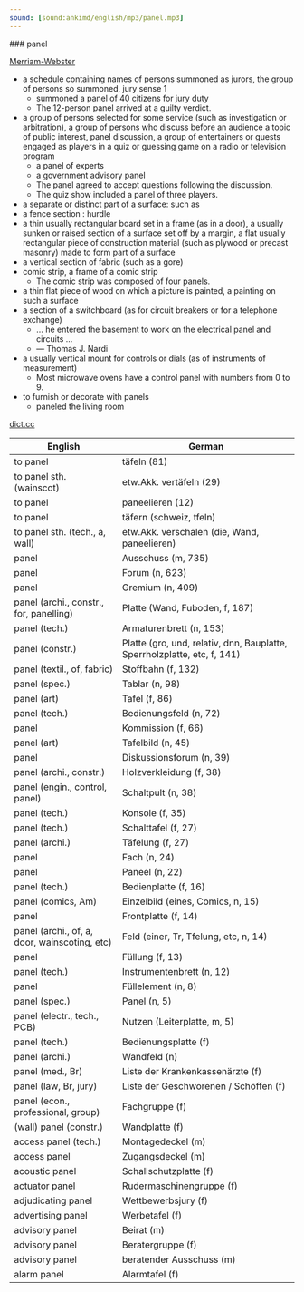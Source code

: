 ```yaml
---
sound: [sound:ankimd/english/mp3/panel.mp3]
---
```


\### panel

[Merriam-Webster](https://www.merriam-webster.com/dictionary/panel)

- a schedule containing names of persons summoned as jurors, the group of persons so summoned, jury sense 1
    - summoned a panel of 40 citizens for jury duty
    - The 12-person panel arrived at a guilty verdict.
- a group of persons selected for some service (such as investigation or arbitration), a group of persons who discuss before an audience a topic of public interest, panel discussion, a group of entertainers or guests engaged as players in a quiz or guessing game on a radio or television program
    - a panel of experts
    - a government advisory panel
    - The panel agreed to accept questions following the discussion.
    - The quiz show included a panel of three players.
- a separate or distinct part of a surface: such as
- a fence section : hurdle
- a thin usually rectangular board set in a frame (as in a door), a usually sunken or raised section of a surface set off by a margin, a flat usually rectangular piece of construction material (such as plywood or precast masonry) made to form part of a surface
- a vertical section of fabric (such as a gore)
- comic strip, a frame of a comic strip
    - The comic strip was composed of four panels.
- a thin flat piece of wood on which a picture is painted, a painting on such a surface
- a section of a switchboard (as for circuit breakers or for a telephone exchange)
    - … he entered the basement to work on the electrical panel and circuits …
    - — Thomas J. Nardi
- a usually vertical mount for controls or dials (as of instruments of measurement)
    - Most microwave ovens have a control panel with numbers from 0 to 9.
- to furnish or decorate with panels
    - paneled the living room

[dict.cc](https://www.dict.cc/panel)

| English        | German       |
| -------------- | ------------ |
| to panel | täfeln (81) |
| to panel sth. (wainscot) | etw.Akk. vertäfeln (29) |
| to panel | paneelieren (12) |
| to panel | täfern (schweiz, tfeln) |
| to panel sth. (tech., a, wall) | etw.Akk. verschalen (die, Wand, paneelieren) |
| panel | Ausschuss (m, 735) |
| panel | Forum (n, 623) |
| panel | Gremium (n, 409) |
| panel (archi., constr., for, panelling) | Platte (Wand, Fuboden, f, 187) |
| panel (tech.) | Armaturenbrett (n, 153) |
| panel (constr.) | Platte (gro, und, relativ, dnn, Bauplatte, Sperrholzplatte, etc, f, 141) |
| panel (textil., of, fabric) | Stoffbahn (f, 132) |
| panel (spec.) | Tablar (n, 98) |
| panel (art) | Tafel (f, 86) |
| panel (tech.) | Bedienungsfeld (n, 72) |
| panel | Kommission (f, 66) |
| panel (art) | Tafelbild (n, 45) |
| panel | Diskussionsforum (n, 39) |
| panel (archi., constr.) | Holzverkleidung (f, 38) |
| panel (engin., control, panel) | Schaltpult (n, 38) |
| panel (tech.) | Konsole (f, 35) |
| panel (tech.) | Schalttafel (f, 27) |
| panel (archi.) | Täfelung (f, 27) |
| panel | Fach (n, 24) |
| panel | Paneel (n, 22) |
| panel (tech.) | Bedienplatte (f, 16) |
| panel (comics, Am) | Einzelbild (eines, Comics, n, 15) |
| panel | Frontplatte (f, 14) |
| panel (archi., of, a, door, wainscoting, etc) | Feld (einer, Tr, Tfelung, etc, n, 14) |
| panel | Füllung (f, 13) |
| panel (tech.) | Instrumentenbrett (n, 12) |
| panel | Füllelement (n, 8) |
| panel (spec.) | Panel (n, 5) |
| panel (electr., tech., PCB) | Nutzen (Leiterplatte, m, 5) |
| panel (tech.) | Bedienungsplatte (f) |
| panel (archi.) | Wandfeld (n) |
| panel (med., Br) | Liste der Krankenkassenärzte (f) |
| panel (law, Br, jury) | Liste der Geschworenen / Schöffen (f) |
| panel (econ., professional, group) | Fachgruppe (f) |
| (wall) panel (constr.) | Wandplatte (f) |
| access panel (tech.) | Montagedeckel (m) |
| access panel | Zugangsdeckel (m) |
| acoustic panel | Schallschutzplatte (f) |
| actuator panel | Rudermaschinengruppe (f) |
| adjudicating panel | Wettbewerbsjury (f) |
| advertising panel | Werbetafel (f) |
| advisory panel | Beirat (m) |
| advisory panel | Beratergruppe (f) |
| advisory panel | beratender Ausschuss (m) |
| alarm panel | Alarmtafel (f) |
